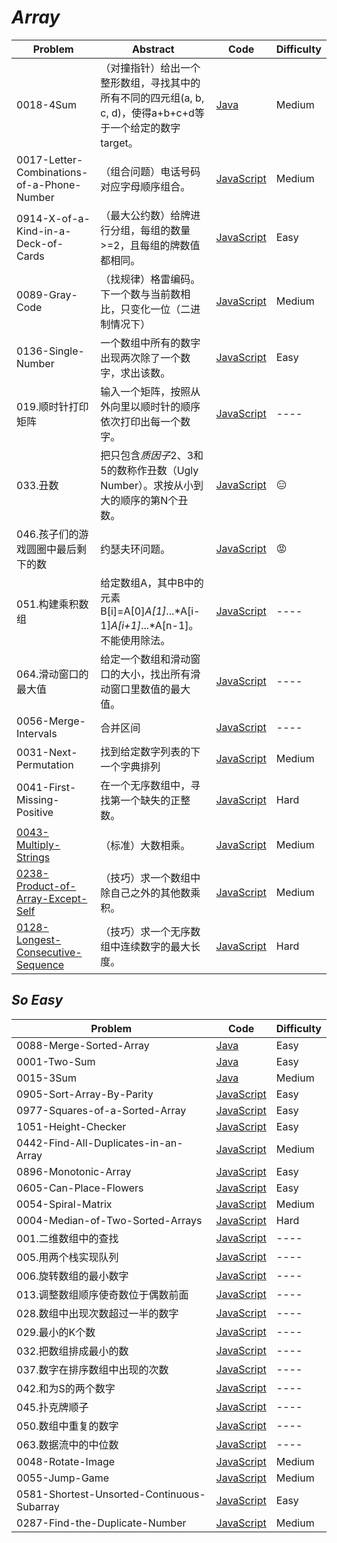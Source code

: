 # *Array*

|Problem|Abstract|Code|Difficulty|
| --- | --- | --- | --- |
|0018-4Sum|（对撞指针）给出一个整形数组，寻找其中的所有不同的四元组(a, b, c, d)，使得a+b+c+d等于一个给定的数字target。|[Java](../LeetCode/Java/0018-4Sum/src)|Medium|
|0017-Letter-Combinations-of-a-Phone-Number|（组合问题）电话号码对应字母顺序组合。|[JavaScript](../LeetCode/JavaScript/src/0017-Letter-Combinations-of-a-Phone-Number.js)|Medium|
|0914-X-of-a-Kind-in-a-Deck-of-Cards|（最大公约数）给牌进行分组，每组的数量>=2，且每组的牌数值都相同。|[JavaScript](../LeetCode/JavaScript/src/0914-X-of-a-Kind-in-a-Deck-of-Cards.js)|Easy|
|0089-Gray-Code|（找规律）格雷编码。下一个数与当前数相比，只变化一位（二进制情况下）|[JavaScript](../LeetCode/JavaScript/src/0089-Gray-Code.js)|Medium|
|0136-Single-Number|一个数组中所有的数字出现两次除了一个数字，求出该数。|[JavaScript](../LeetCode/JavaScript/src/0136-Single-Number.js)|Easy|
|019.顺时针打印矩阵|输入一个矩阵，按照从外向里以顺时针的顺序依次打印出每一个数字。|[JavaScript](../剑指Offer/JavaScript/src/019.顺时针打印矩阵.js)|----|
|033.丑数|把只包含*质因子*2、3和5的数称作丑数（Ugly Number）。求按从小到大的顺序的第N个丑数。|[JavaScript](../剑指Offer/JavaScript/src/033.丑数.js)|:expressionless:|
|046.孩子们的游戏圆圈中最后剩下的数|约瑟夫环问题。|[JavaScript](../剑指Offer/JavaScript/src/046.孩子们的游戏圆圈中最后剩下的数.js)| :rage: |
|051.构建乘积数组|给定数组A，其中B中的元素B[i]=A[0]*A[1]*...*A[i-1]*A[i+1]*...*A[n-1]。不能使用除法。|[JavaScript](../剑指Offer/JavaScript/src/051.构建乘积数组.js)| ---- |
|064.滑动窗口的最大值|给定一个数组和滑动窗口的大小，找出所有滑动窗口里数值的最大值。|[JavaScript](../剑指Offer/JavaScript/src/064.滑动窗口的最大值.js)| ---- |
|0056-Merge-Intervals|合并区间|[JavaScript](../LeetCode/JavaScript/src/0056-Merge-Intervals.js)| ---- |
|0031-Next-Permutation|找到给定数字列表的下一个字典排列|[JavaScript](../LeetCode/JavaScript/src/0031-Next-Permutation.js)| Medium |
|0041-First-Missing-Positive|在一个无序数组中，寻找第一个缺失的正整数。|[JavaScript](../LeetCode/JavaScript/src/0041-First-Missing-Positive.js)| Hard |
|[0043-Multiply-Strings](https://leetcode.com/problems/multiply-strings/)|（标准）大数相乘。|[JavaScript](../LeetCode/JavaScript/src/0043-Multiply-Strings.js)| Medium |
|[0238-Product-of-Array-Except-Self](https://leetcode.com/problems/product-of-array-except-self/)|（技巧）求一个数组中除自己之外的其他数乘积。|[JavaScript](../LeetCode/JavaScript/src/0238-Product-of-Array-Except-Self.js)| Medium |
|[0128-Longest-Consecutive-Sequence](https://leetcode.com/problems/longest-consecutive-sequence/)|（技巧）求一个无序数组中连续数字的最大长度。|[JavaScript](../LeetCode/JavaScript/src/0128-Longest-Consecutive-Sequence.js)| Hard |


## *So Easy*
|Problem|Code|Difficulty|
| --- | --- | --- |
|0088-Merge-Sorted-Array|[Java](../LeetCode/Java/0088-Merge-Sorted-Array/src)|Easy|
|0001-Two-Sum|[Java](../LeetCode/Java/0001-Two-Sum/src)|Easy|
|0015-3Sum|[Java](../LeetCode/Java/0015-3Sum/src)|Medium|
|0905-Sort-Array-By-Parity|[JavaScript](../LeetCode/JavaScript/src/0905-Sort-Array-By-Parity.js)|Easy|
|0977-Squares-of-a-Sorted-Array|[JavaScript](../LeetCode/JavaScript/src/0977-Squares-of-a-Sorted-Array.js)|Easy|
|1051-Height-Checker|[JavaScript](../LeetCode/JavaScript/src/1051-Height-Checker.js)|Easy|
|0442-Find-All-Duplicates-in-an-Array|[JavaScript](../LeetCode/JavaScript/src/0442-Find-All-Duplicates-in-an-Array.js)|Medium|
|0896-Monotonic-Array|[JavaScript](../LeetCode/JavaScript/src/0896-Monotonic-Array.js)|Easy|
|0605-Can-Place-Flowers|[JavaScript](../LeetCode/JavaScript/src/0605-Can-Place-Flowers.js)|Easy|
|0054-Spiral-Matrix|[JavaScript](../LeetCode/JavaScript/src/0054-Spiral-Matrix.js)|Medium|
|0004-Median-of-Two-Sorted-Arrays|[JavaScript](../LeetCode/JavaScript/src/0004-Median-of-Two-Sorted-Arrays.js)|Hard|
|001.二维数组中的查找|[JavaScript](../剑指Offer/JavaScript/src/001.二维数组中的查找.js)|----|
|005.用两个栈实现队列|[JavaScript](../剑指Offer/JavaScript/src/005.用两个栈实现队列.js)|----|
|006.旋转数组的最小数字|[JavaScript](../剑指Offer/JavaScript/src/006.旋转数组的最小数字.js)|----|
|013.调整数组顺序使奇数位于偶数前面|[JavaScript](../剑指Offer/JavaScript/src/013.调整数组顺序使奇数位于偶数前面.js)|----|
|028.数组中出现次数超过一半的数字|[JavaScript](../剑指Offer/JavaScript/src/028.数组中出现次数超过一半的数字.js)|----|
|029.最小的K个数|[JavaScript](../剑指Offer/JavaScript/src/029.最小的K个数.js)|----|
|032.把数组排成最小的数|[JavaScript](../剑指Offer/JavaScript/src/032.把数组排成最小的数.js)|----|
|037.数字在排序数组中出现的次数|[JavaScript](../剑指Offer/JavaScript/src/037.数字在排序数组中出现的次数.js)|----|
|042.和为S的两个数字|[JavaScript](../剑指Offer/JavaScript/src/042.和为S的两个数字.js)|----|
|045.扑克牌顺子|[JavaScript](../剑指Offer/JavaScript/src/045.扑克牌顺子.js)|----|
|050.数组中重复的数字|[JavaScript](../剑指Offer/JavaScript/src/050.数组中重复的数字.js)|----|
|063.数据流中的中位数|[JavaScript](../剑指Offer/JavaScript/src/063.数据流中的中位数.js)|----|
|0048-Rotate-Image|[JavaScript](../LeetCode/JavaScript/src/0048-Rotate-Image.js)| Medium |
|0055-Jump-Game|[JavaScript](../LeetCode/JavaScript/0055-Jump-Game.js)| Medium |
|0581-Shortest-Unsorted-Continuous-Subarray|[JavaScript](../LeetCode/JavaScript/0581-Shortest-Unsorted-Continuous-Subarray.js)| Easy |
|0287-Find-the-Duplicate-Number|[JavaScript](../LeetCode/JavaScript/0287-Find-the-Duplicate-Number.js)| Medium |

